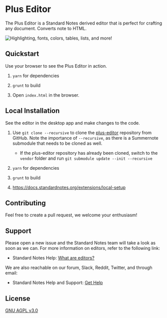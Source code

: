 # Plus Editor

The Plus Editor is a Standard Notes derived editor that is perfect for crafting any document. Converts note to HTML.

![Highlighting, fonts, colors, tables, lists, and more!](plus_editor_bar.png)

## Quickstart

Use your browser to see the Plus Editor in action.

1. `yarn` for dependencies
   
2. `grunt` to build

3. Open `index.html` in the browser.

## Local Installation

See the editor in the desktop app and make changes to the code.

1. Use `git clone --recursive` to clone the [plus-editor](https://github.com/sn-extensions/plus-editor) repository from GitHub. Note the importance of `--recursive`, as there is a Summernote submodule that needs to be cloned as well.
   * If the plus-editor repository has already been cloned, switch to the `vendor` folder and run `git submodule update --init --recursive`
   
2. `yarn` for dependencies
   
3. `grunt` to build

4. https://docs.standardnotes.org/extensions/local-setup

## Contributing

Feel free to create a pull request, we welcome your enthusiasm!

## Support

Please open a new issue and the Standard Notes team will take a look as soon as we can. For more information on editors, refer to the following link:

- Standard Notes Help: [What are editors?](https://standardnotes.org/help/77/what-are-editors)

We are also reachable on our forum, Slack, Reddit, Twitter, and through email:

- Standard Notes Help and Support: [Get Help](https://standardnotes.org/help)
## License

[GNU AGPL v3.0](https://choosealicense.com/licenses/agpl-3.0/)